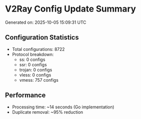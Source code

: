 # V2Ray Config Update Summary
Generated on: 2025-10-05 15:09:31 UTC

## Configuration Statistics
- Total configurations: 8722
- Protocol breakdown:
  - ss: 0 configs
  - ssr: 0 configs
  - trojan: 0 configs
  - vless: 0 configs
  - vmess: 757 configs

## Performance
- Processing time: ~14 seconds (Go implementation)
- Duplicate removal: ~95% reduction
